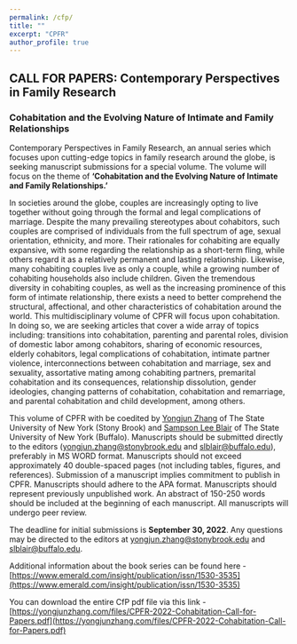 ```yaml
---
permalink: /cfp/
title: ""
excerpt: "CPFR"
author_profile: true
---
```


## CALL FOR PAPERS: Contemporary Perspectives in Family Research

### Cohabitation and the Evolving Nature of Intimate and Family Relationships

Contemporary Perspectives in Family Research, an annual series which focuses upon cutting-edge topics in family research around the globe, is seeking manuscript submissions for a special volume. The volume will focus on the theme of **‘Cohabitation and the Evolving Nature of Intimate and Family Relationships.’**  

In societies around the globe, couples are increasingly opting to live together without going through the formal and legal complications of marriage.  Despite the many prevailing stereotypes about cohabitors, such couples are comprised of individuals from the full spectrum of age, sexual orientation, ethnicity, and more.  Their rationales for cohabiting are equally expansive, with some regarding the relationship as a short-term fling, while others regard it as a relatively permanent and lasting relationship.  Likewise, many cohabiting couples live as only a couple, while a growing number of cohabiting households also include children.  Given the tremendous diversity in cohabiting couples, as well as the increasing prominence of this form of intimate relationship, there exists a need to better comprehend the structural, affectional, and other characteristics of cohabitation around the world.  This multidisciplinary volume of CPFR will focus upon cohabitation.  In doing so, we are seeking articles that cover a wide array of topics including: transitions into cohabitation, parenting and parental roles, division of domestic labor among cohabitors, sharing of economic resources, elderly cohabitors, legal complications of cohabitation, intimate partner violence, interconnections between cohabitation and marriage, sex and sexuality, assortative mating among cohabiting partners, premarital cohabitation and its consequences, relationship dissolution, gender ideologies, changing patterns of cohabitation, cohabitation and remarriage, and parental cohabitation and child development, among others.

This volume of CPFR with be coedited by [Yongjun Zhang](https://www.stonybrook.edu/commcms/sociology/people/faculty/Zhang.php) of The State University of New York (Stony Brook) and [Sampson Lee Blair](https://arts-sciences.buffalo.edu/sociology/faculty/faculty-directory/blair-sampson.html) of The State University of New York (Buffalo).  Manuscripts should be submitted directly to the editors (yongjun.zhang@stonybrook.edu and slblair@buffalo.edu), preferably in MS WORD format.  Manuscripts should not exceed approximately 40 double-spaced pages (not including tables, figures, and references).  Submission of a manuscript implies commitment to publish in CPFR.  Manuscripts should adhere to the APA format.  Manuscripts should represent previously unpublished work.  An abstract of 150-250 words should be included at the beginning of each manuscript.  All manuscripts will undergo peer review.  

The deadline for initial submissions is **September 30, 2022**.  Any questions may be directed to the editors at yongjun.zhang@stonybrook.edu and slblair@buffalo.edu. 

Additional information about the book series can be found here - [https://www.emerald.com/insight/publication/issn/1530-3535](https://www.emerald.com/insight/publication/issn/1530-3535)

You can download the entire CfP pdf file via this link - [https://yongjunzhang.com/files/CPFR-2022-Cohabitation-Call-for-Papers.pdf](https://yongjunzhang.com/files/CPFR-2022-Cohabitation-Call-for-Papers.pdf)